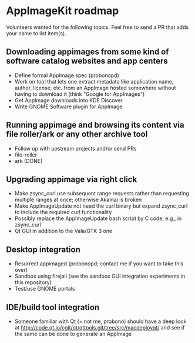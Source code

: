 # AppImageKit roadmap

Volunteers wanted for the following topics. Feel free to send a PR that adds your name to list item(s).

## Downloading appimages from some kind of software catalog websites and app centers

* Define formal AppImage spec (probonopd)
* Work on tool that lets one extract metadata like application name, author, license, etc. from an AppImage hosted somewhere without having to download it (think "Google for AppImages")
* Get AppImage downloads into KDE Discover
* Write GNOME Software plugin for AppImage

## Running  appimage and browsing its content  via file roller/ark or any other archive tool

* Follow up with upstream projects and/or send PRs
* file-roller
* ark (DONE)

## Upgrading appimage via right click

* Make zsync_curl use subsequent range requests rather than requesting multiple ranges at once; otherwise Akamai is broken
* Make AppImageUpdate not need the curl binary but expand zsync_curl to include the required curl functionality
* Possibly replace the AppImageUpdate bash script by C code, e.g., in zsync_curl
* Qt GUI in addition to the Vala/GTK 3 one

## Desktop integration

* Resurrect appimaged (probonopd; contact me if you want to take this over)
* Sandbox using firejail (see the sandbox GUI integration experiments in this repository)
* Test/use GNOME portals

## IDE/build tool integration
* Someone familiar with Qt (= not me, probono) should have a deep look at http://code.qt.io/cgit/qt/qttools.git/tree/src/macdeployqt/ and see if the same can be done to generate an AppImage
